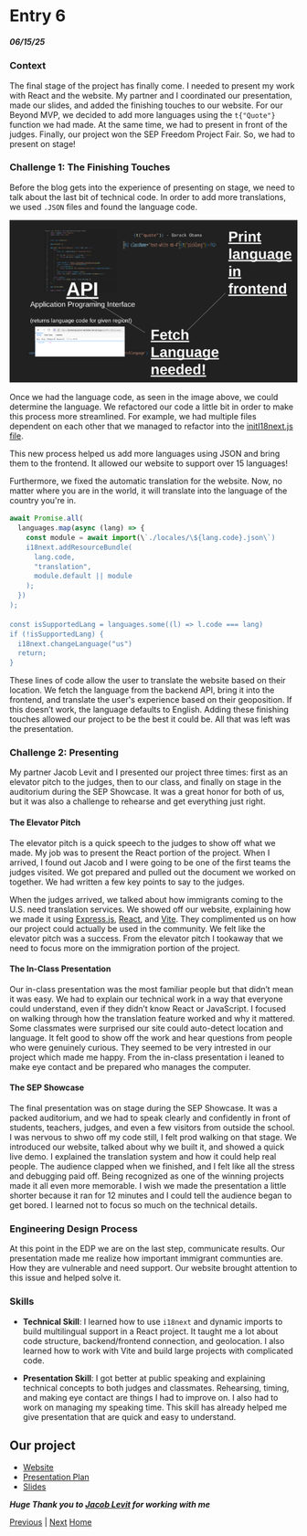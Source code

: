 # Entry 6
##### 06/15/25

### Context

The final stage of the project has finally come. I needed to present my work with React and the website. My partner and I coordinated our presentation, made our slides, and added the finishing touches to our website. For our Beyond MVP, we decided to add more languages using the `t{"Quote"}` function we had made. At the same time, we had to present in front of the judges. Finally, our project won the SEP Freedom Project Fair. So, we had to present on stage!



### Challenge 1: The Finishing Touches

Before the blog gets into the experience of presenting on stage, we need to talk about the last bit of technical code. In order to add more translations, we used `.JSON` files and found the language code.

![alt text](image-4.png)

Once we had the language code, as seen in the image above, we could determine the language. We refactored our code a little bit in order to make this process more streamlined. For example, we had multiple files dependent on each other that we managed to refactor into the [initI18next.js file](https://github.com/jacobl3371/ip-immigration-website/blob/main/frontend/src/initI18n.js).

This new process helped us add more languages using JSON and bring them to the frontend. It allowed our website to support over 15 languages!

Furthermore, we fixed the automatic translation for the website. Now, no matter where you are in the world, it will translate into the language of the country you're in.

``` javascript
await Promise.all(
  languages.map(async (lang) => {
    const module = await import(\`./locales/\${lang.code}.json\`)
    i18next.addResourceBundle(
      lang.code,
      "translation",
      module.default || module
    );
  })
);

const isSupportedLang = languages.some((l) => l.code === lang)
if (!isSupportedLang) {
  i18next.changeLanguage("us")
  return;
}
```

These lines of code allow the user to translate the website based on their location. We fetch the language from the backend API, bring it into the frontend, and translate the user's experience based on their geoposition. If this doesn’t work, the language defaults to English. Adding these finishing touches allowed our project to be the best it could be. All that was left was the presentation.



### Challenge 2: Presenting

My partner Jacob Levit and I presented our project three times: first as an elevator pitch to the judges, then to our class, and finally on stage in the auditorium during the SEP Showcase. It was a great honor for both of us, but it was also a challenge to rehearse and get everything just right.

#### The Elevator Pitch

The elevator pitch is a quick speech to the judges to show off what we made. My job was to present the React portion of the project. When I arrived, I found out Jacob and I were going to be one of the first teams the judges visited. We got prepared and pulled out the document we worked on together. We had written a few key points to say to the judges.

When the judges arrived, we talked about how immigrants coming to the U.S. need translation services. We showed off our website, explaining how we made it using [Express.js](https://expressjs.com/), [React](https://react.dev/), and [Vite](https://vite.dev/). They complimented us on how our project could actually be used in the community. We felt like the elevator pitch was a success. From the elevator pitch I tookaway that we need to focus more on the immigration portion of the project.

#### The In-Class Presentation

Our in-class presentation was the most familiar people but that didn’t mean it was easy. We had to explain our technical work in a way that everyone could understand, even if they didn’t know React or JavaScript. I focused on walking through how the translation feature worked and why it mattered. Some classmates were surprised our site could auto-detect location and language. It felt good to show off the work and hear questions from people who were genuinely curious. They seemed to be very intrested in our project which made me happy. From the in-class presentation i leaned to make eye contact and be prepared who manages the computer.

#### The SEP Showcase

The final presentation was on stage during the SEP Showcase. It was a packed auditorium, and we had to speak clearly and confidently in front of students, teachers, judges, and even a few visitors from outside the school. I was nervous to shwo off my code still, I felt prod walking on that stage. We introduced our website, talked about why we built it, and showed a quick live demo. I explained the translation system and how it could help real people. The audience clapped when we finished, and I felt like all the stress and debugging paid off. Being recognized as one of the winning projects made it all even more memorable. I wish we made the presentation a little shorter because it ran for 12 minutes and I could tell the audience began to get bored. I learned not to focus so much on the technical details.



### Engineering Design Process
At this point in the EDP we are on the last step, communicate results. Our presentation made me realize how important immigrant communties are. How they are vulnerable and need support. Our website brought attention to this issue and helped solve it.

### Skills

- **Technical Skill**: I learned how to use `i18next` and dynamic imports to build multilingual support in a React project. It taught me a lot about code structure, backend/frontend connection, and geolocation. I also learned how to work with Vite and build large projects with complicated code.

- **Presentation Skill**: I got better at public speaking and explaining technical concepts to both judges and classmates. Rehearsing, timing, and making eye contact are things I had to improve on. I also had to work on managing my speaking time. This skill has already helped me give presentation that are quick and easy to understand.

## Our project

* [Website](https://immigration-resource.vercel.app/)
* [Presentation Plan](https://immigration-resource.vercel.app/)
* [Slides](https://docs.google.com/presentation/d/1q1zGLP7vPFQL8w3w1T0zRHO0r3UDH2-i0hvRYW0ZQbo/edit?slide=id.g3362d5066a9_0_66#slide=id.g3362d5066a9_0_66)

***Huge Thank you to [Jacob Levit](https://github.com/jacobl3371) for working with me***


[Previous](entry05.md) | [Next](entry07.md)
[Home](../README.md)

